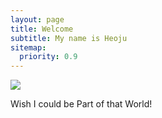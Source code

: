 ```yaml
---
layout: page
title: Welcome
subtitle: My name is Heoju
sitemap:
  priority: 0.9
---
```


<img src="{{ '/assets/img/pixar-wallpaper.jpg' | prepend: site.baseurl }}" id="about-img">

<div id="describe-text">
	<p>Wish I could be Part of that World!</p>
	
</div>